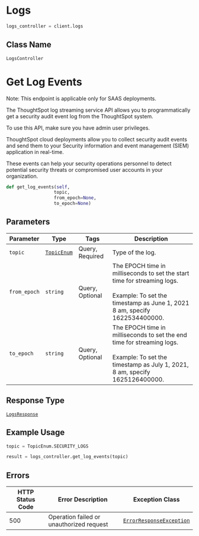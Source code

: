 # Logs

```python
logs_controller = client.logs
```

## Class Name

`LogsController`


# Get Log Events

Note: This endpoint is applicable only for SAAS deployments.

The ThoughtSpot log streaming service API allows you to programmatically get a security audit event log from the ThoughtSpot system.

To use this API, make sure you have admin user privileges.

ThoughtSpot cloud deployments allow you to collect security audit events and send them to your Security information and event management (SIEM) application in real-time.

These events can help your security operations personnel to detect potential security threats or compromised user accounts in your organization.

```python
def get_log_events(self,
                  topic,
                  from_epoch=None,
                  to_epoch=None)
```

## Parameters

| Parameter | Type | Tags | Description |
|  --- | --- | --- | --- |
| `topic` | [`TopicEnum`](../../doc/models/topic-enum.md) | Query, Required | Type of the log. |
| `from_epoch` | `string` | Query, Optional | The EPOCH time in milliseconds to set the start time for streaming logs.<br><br>Example: To set the timestamp as June 1, 2021 8 am, specify 1622534400000. |
| `to_epoch` | `string` | Query, Optional | The EPOCH time in milliseconds to set the end time for streaming logs.<br><br>Example: To set the timestamp as July 1, 2021, 8 am, specify 1625126400000. |

## Response Type

[`LogsResponse`](../../doc/models/logs-response.md)

## Example Usage

```python
topic = TopicEnum.SECURITY_LOGS

result = logs_controller.get_log_events(topic)
```

## Errors

| HTTP Status Code | Error Description | Exception Class |
|  --- | --- | --- |
| 500 | Operation failed or unauthorized request | [`ErrorResponseException`](../../doc/models/error-response-exception.md) |

